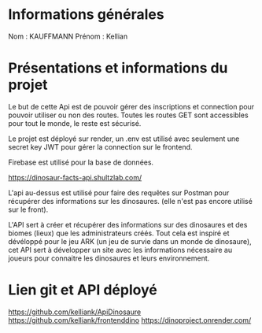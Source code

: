# Informations générales 

Nom : KAUFFMANN
Prénom : Kellian

# Présentations et informations du projet 

Le but de cette Api est de pouvoir gérer des inscriptions et connection pour pouvoir utiliser ou non des routes.
Toutes les routes GET sont accessibles pour tout le monde, le reste est sécurisé.

Le projet est déployé sur render, un .env est utilisé avec seulement une secret key JWT pour gérer la connection sur le frontend.

Firebase est utilisé pour la base de données.

https://dinosaur-facts-api.shultzlab.com/

L'api au-dessus est utilisé pour faire des requêtes sur Postman pour récupérer des informations sur les dinosaures.
(elle n'est pas encore utilisé sur le front).

L'API sert à créer et récupérer des informations sur des dinosaures et des biomes (lieux) que les administrateurs créés.
Tout cela est inspiré et dévéloppé pour le jeu ARK (un jeu de survie dans un monde de dinosaure), cet API sert à développer
un site avec les informations nécessaire au joueurs pour connaitre les dinosaures et leurs environnement. 

# Lien git et API déployé

https://github.com/kelliank/ApiDinosaure
https://github.com/kelliank/frontenddino
https://dinoproject.onrender.com/

